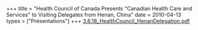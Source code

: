 +++
title = "Health Council of Canada Presents \"Canadian Health Care and Services\" to Visiting Delegates from Henan, China"
date = 2010-04-13
types = ["Présentations"]
+++
[3.6.18\_HealthCouncil\_HenanDelegation.pdf](/files/3.6.18_HealthCouncil_HenanDelegation.pdf)
